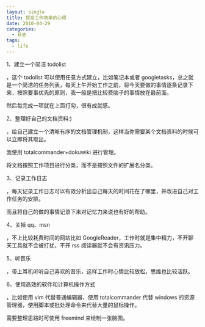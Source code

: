```yaml
---
layout: single
title: 提高工作效率的心得
date: 2010-04-29
categories:
  - 日志
tags:
  - life
---
```


1、建立一个简洁 todolist

，这个 todolist 可以使用任意方式建立，比如笔记本或者 googletasks，总之就是一个简洁的任务列表，每天上午开始工作之前，将今天要做的事情逐条记录下来，按照要事优先的原则，我一般是把比较费脑子的事情放在最前面。

然后每完成一项就在上面打勾，很有成就感。

2、整理好自己的文档资料&#58;)

，给自己建立一个清晰有序的文档管理机制，这样当你需要某个文档资料的时候可以立即将其取出。

我使用 totalcommander+dokuwiki 进行管理。

将文档按照工作项目进行分类，而不是按照文件的扩展名分类。

3、记录工作日志

，每天记录工作日志可以有效分析出自己每天的时间花在了哪里，并改进自己对工作任务的安排。

而且将自己的做的事情记录下来对记忆力来说也有好的帮助。

4、关掉 qq、msn

，不上比较耗费时间的网站比如 GoogleReader，工作时就是集中精力，不开聊天工具就不会被打扰，不开 rss 阅读器就不会有资讯压力。

5、听音乐

，带上耳机听听自己喜欢的音乐，这样工作时心情比较放松，思维也比较活跃。

6、使用高效的软件和计算机操作方式

，比如使用 vim 代替普通编辑器，使用 totalcommander 代替 windows 的资源管理器，使用脚本或批处理命令来代替大量的鼠标操作。

需要整理思路时可使用 freemind 来绘制一张脑图。
